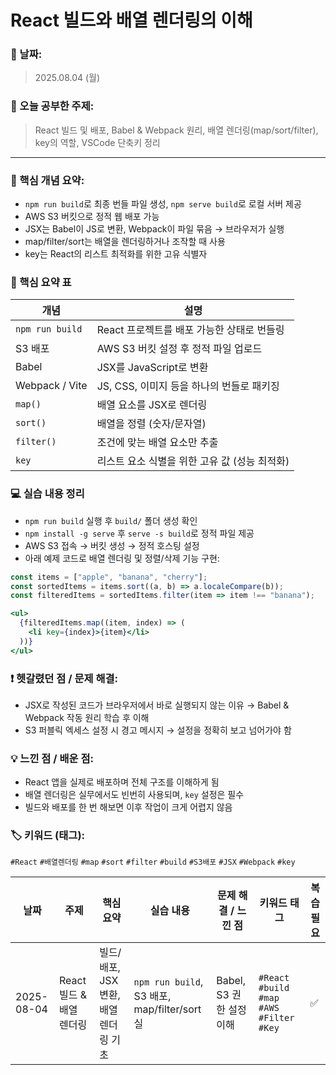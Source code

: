 # React 빌드와 배열 렌더링의 이해

### 📅 날짜:

> 2025.08.04 (월)
> 

### 📘 오늘 공부한 주제:

> React 빌드 및 배포, Babel & Webpack 원리, 배열 렌더링(map/sort/filter), key의 역할, VSCode 단축키 정리
> 

---

### 📝 핵심 개념 요약:

- `npm run build`로 최종 번들 파일 생성, `npm serve build`로 로컬 서버 제공
- AWS S3 버킷으로 정적 웹 배포 가능
- JSX는 Babel이 JS로 변환, Webpack이 파일 묶음 → 브라우저가 실행
- map/filter/sort는 배열을 렌더링하거나 조작할 때 사용
- key는 React의 리스트 최적화를 위한 고유 식별자

### 📌 핵심 요약 표

| 개념 | 설명 |
| --- | --- |
| `npm run build` | React 프로젝트를 배포 가능한 상태로 번들링 |
| S3 배포 | AWS S3 버킷 설정 후 정적 파일 업로드 |
| Babel | JSX를 JavaScript로 변환 |
| Webpack / Vite | JS, CSS, 이미지 등을 하나의 번들로 패키징 |
| `map()` | 배열 요소를 JSX로 렌더링 |
| `sort()` | 배열을 정렬 (숫자/문자열) |
| `filter()` | 조건에 맞는 배열 요소만 추출 |
| `key` | 리스트 요소 식별을 위한 고유 값 (성능 최적화) |

### 💻 실습 내용 정리

- `npm run build` 실행 후 `build/` 폴더 생성 확인
- `npm install -g serve` 후 `serve -s build`로 정적 파일 제공
- AWS S3 접속 → 버킷 생성 → 정적 호스팅 설정
- 아래 예제 코드로 배열 렌더링 및 정렬/삭제 기능 구현:

```jsx
const items = ["apple", "banana", "cherry"];
const sortedItems = items.sort((a, b) => a.localeCompare(b));
const filteredItems = sortedItems.filter(item => item !== "banana");

<ul>
  {filteredItems.map((item, index) => (
    <li key={index}>{item}</li>
  ))}
</ul>
```

### ❗ 헷갈렸던 점 / 문제 해결:

- JSX로 작성된 코드가 브라우저에서 바로 실행되지 않는 이유 → Babel & Webpack 작동 원리 학습 후 이해
- S3 퍼블릭 엑세스 설정 시 경고 메시지 → 설정을 정확히 보고 넘어가야 함

### 💡 느낀 점 / 배운 점:

- React 앱을 실제로 배포하며 전체 구조를 이해하게 됨
- 배열 렌더링은 실무에서도 빈번히 사용되며, `key` 설정은 필수
- 빌드와 배포를 한 번 해보면 이후 작업이 크게 어렵지 않음

### 🏷️ 키워드 (태그):

`#React` `#배열렌더링` `#map` `#sort` `#filter` `#build` `#S3배포` `#JSX` `#Webpack` `#key`

| 날짜 | 주제 | 핵심 요약 | 실습 내용 | 문제 해결 / 느낀 점 | 키워드 태그 | 복습 필요 |
| --- | --- | --- | --- | --- | --- | --- |
| 2025-08-04 | React 빌드 & 배열 렌더링 | 빌드/배포, JSX 변환, 배열 렌더링 기초 | `npm run build`, S3 배포, map/filter/sort 실 | Babel, S3 권한 설정 이해 |  `#React` `#build` `#map` `#AWS` `#Filter` `#Key`  | ✅ |
